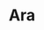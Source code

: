 ---
title: "Ara"
slug: "search"
layout: "search"
outputs:
    - html
    - json
menu:
    main:
        weight: 3
        params: 
            icon: search
---